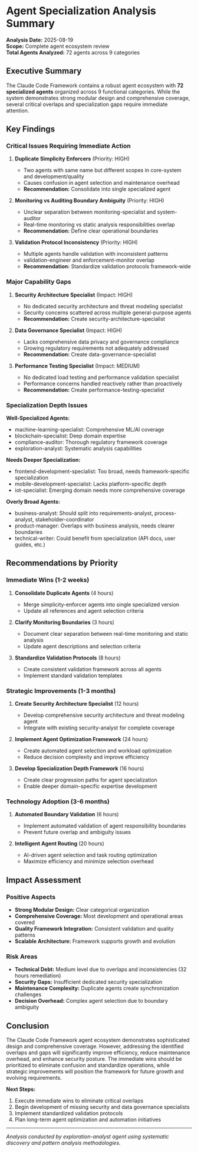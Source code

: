 # Agent Specialization Analysis Summary

**Analysis Date:** 2025-08-19  
**Scope:** Complete agent ecosystem review  
**Total Agents Analyzed:** 72 agents across 9 categories  

## Executive Summary

The Claude Code Framework contains a robust agent ecosystem with **72 specialized agents** organized across 9 functional categories. While the system demonstrates strong modular design and comprehensive coverage, several critical overlaps and specialization gaps require immediate attention.

## Key Findings

### Critical Issues Requiring Immediate Action

1. **Duplicate Simplicity Enforcers** (Priority: HIGH)
   - Two agents with same name but different scopes in core-system and development/quality
   - Causes confusion in agent selection and maintenance overhead
   - **Recommendation:** Consolidate into single specialized agent

2. **Monitoring vs Auditing Boundary Ambiguity** (Priority: HIGH)
   - Unclear separation between monitoring-specialist and system-auditor
   - Real-time monitoring vs static analysis responsibilities overlap
   - **Recommendation:** Define clear operational boundaries

3. **Validation Protocol Inconsistency** (Priority: HIGH)
   - Multiple agents handle validation with inconsistent patterns
   - validation-engineer and enforcement-monitor overlap
   - **Recommendation:** Standardize validation protocols framework-wide

### Major Capability Gaps

1. **Security Architecture Specialist** (Impact: HIGH)
   - No dedicated security architecture and threat modeling specialist
   - Security concerns scattered across multiple general-purpose agents
   - **Recommendation:** Create security-architecture-specialist

2. **Data Governance Specialist** (Impact: HIGH)
   - Lacks comprehensive data privacy and governance compliance
   - Growing regulatory requirements not adequately addressed
   - **Recommendation:** Create data-governance-specialist

3. **Performance Testing Specialist** (Impact: MEDIUM)
   - No dedicated load testing and performance validation specialist
   - Performance concerns handled reactively rather than proactively
   - **Recommendation:** Create performance-testing-specialist

### Specialization Depth Issues

**Well-Specialized Agents:**
- machine-learning-specialist: Comprehensive ML/AI coverage
- blockchain-specialist: Deep domain expertise
- compliance-auditor: Thorough regulatory framework coverage
- exploration-analyst: Systematic analysis capabilities

**Needs Deeper Specialization:**
- frontend-development-specialist: Too broad, needs framework-specific specialization
- mobile-development-specialist: Lacks platform-specific depth
- iot-specialist: Emerging domain needs more comprehensive coverage

**Overly Broad Agents:**
- business-analyst: Should split into requirements-analyst, process-analyst, stakeholder-coordinator
- product-manager: Overlaps with business analysis, needs clearer boundaries
- technical-writer: Could benefit from specialization (API docs, user guides, etc.)

## Recommendations by Priority

### Immediate Wins (1-2 weeks)

1. **Consolidate Duplicate Agents** (4 hours)
   - Merge simplicity-enforcer agents into single specialized version
   - Update all references and agent selection criteria

2. **Clarify Monitoring Boundaries** (3 hours)
   - Document clear separation between real-time monitoring and static analysis
   - Update agent descriptions and selection criteria

3. **Standardize Validation Protocols** (8 hours)
   - Create consistent validation framework across all agents
   - Implement standard validation templates

### Strategic Improvements (1-3 months)

1. **Create Security Architecture Specialist** (12 hours)
   - Develop comprehensive security architecture and threat modeling agent
   - Integrate with existing security-analyst for complete coverage

2. **Implement Agent Optimization Framework** (24 hours)
   - Create automated agent selection and workload optimization
   - Reduce decision complexity and improve efficiency

3. **Develop Specialization Depth Framework** (16 hours)
   - Create clear progression paths for agent specialization
   - Enable deeper domain-specific expertise development

### Technology Adoption (3-6 months)

1. **Automated Boundary Validation** (6 hours)
   - Implement automated validation of agent responsibility boundaries
   - Prevent future overlap and ambiguity issues

2. **Intelligent Agent Routing** (20 hours)
   - AI-driven agent selection and task routing optimization
   - Maximize efficiency and minimize selection overhead

## Impact Assessment

### Positive Aspects
- **Strong Modular Design:** Clear categorical organization
- **Comprehensive Coverage:** Most development and operational areas covered
- **Quality Framework Integration:** Consistent validation and quality patterns
- **Scalable Architecture:** Framework supports growth and evolution

### Risk Areas
- **Technical Debt:** Medium level due to overlaps and inconsistencies (32 hours remediation)
- **Security Gaps:** Insufficient dedicated security specialization
- **Maintenance Complexity:** Duplicate agents create synchronization challenges
- **Decision Overhead:** Complex agent selection due to boundary ambiguity

## Conclusion

The Claude Code Framework agent ecosystem demonstrates sophisticated design and comprehensive coverage. However, addressing the identified overlaps and gaps will significantly improve efficiency, reduce maintenance overhead, and enhance security posture. The immediate wins should be prioritized to eliminate confusion and standardize operations, while strategic improvements will position the framework for future growth and evolving requirements.

**Next Steps:**
1. Execute immediate wins to eliminate critical overlaps
2. Begin development of missing security and data governance specialists
3. Implement standardized validation protocols
4. Plan long-term agent optimization and automation initiatives

---

*Analysis conducted by exploration-analyst agent using systematic discovery and pattern analysis methodologies.*

